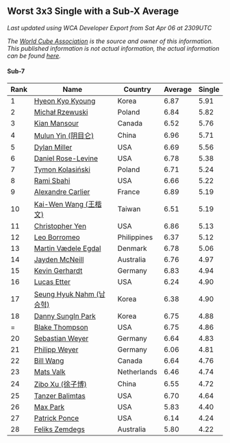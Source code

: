 ## Worst 3x3 Single with a Sub-X Average

*Last updated using WCA Developer Export from Sat Apr 06 at 2309UTC*

*The [World Cube Association](https://www.worldcubeassociation.org) is the source and owner of this information. This published information is not actual information, the actual information can be found [here](https://www.worldcubeassociation.org/results).*

#### Sub-7

|Rank|Name|Country|Average|Single|  
|--|--|--|--|--|  
|1|[Hyeon Kyo Kyoung](https://www.worldcubeassociation.org/persons/2013KYOU01)|Korea|6.87|5.91|  
|2|[Michał Rzewuski](https://www.worldcubeassociation.org/persons/2014RZEW01)|Poland|6.84|5.82|  
|3|[Kian Mansour](https://www.worldcubeassociation.org/persons/2015MANS03)|Canada|6.52|5.76|  
|4|[Mulun Yin (阴目仑)](https://www.worldcubeassociation.org/persons/2009YINM01)|China|6.96|5.71|  
|5|[Dylan Miller](https://www.worldcubeassociation.org/persons/2015MILL01)|USA|6.69|5.56|  
|6|[Daniel Rose-Levine](https://www.worldcubeassociation.org/persons/2015ROSE01)|USA|6.78|5.38|  
|7|[Tymon Kolasiński](https://www.worldcubeassociation.org/persons/2016KOLA02)|Poland|6.71|5.24|  
|8|[Rami Sbahi](https://www.worldcubeassociation.org/persons/2011SBAH01)|USA|6.66|5.22|  
|9|[Alexandre Carlier](https://www.worldcubeassociation.org/persons/2012CARL03)|France|6.89|5.19|  
|10|[Kai-Wen Wang (王楷文)](https://www.worldcubeassociation.org/persons/2015WANG09)|Taiwan|6.51|5.19|  
|11|[Christopher Yen](https://www.worldcubeassociation.org/persons/2016YENC01)|USA|6.86|5.13|  
|12|[Leo Borromeo](https://www.worldcubeassociation.org/persons/2015BORR01)|Philippines|6.37|5.12|  
|13|[Martin Vædele Egdal](https://www.worldcubeassociation.org/persons/2013EGDA02)|Denmark|6.78|5.06|  
|14|[Jayden McNeill](https://www.worldcubeassociation.org/persons/2012MCNE01)|Australia|6.76|4.97|  
|15|[Kevin Gerhardt](https://www.worldcubeassociation.org/persons/2013GERH01)|Germany|6.83|4.94|  
|16|[Lucas Etter](https://www.worldcubeassociation.org/persons/2011ETTE01)|USA|6.24|4.90|  
|17|[Seung Hyuk Nahm (남승혁)](https://www.worldcubeassociation.org/persons/2013NAHM01)|Korea|6.38|4.90|  
|18|[Danny SungIn Park](https://www.worldcubeassociation.org/persons/2015PARK13)|Korea|6.75|4.88|  
|=|[Blake Thompson](https://www.worldcubeassociation.org/persons/2010THOM03)|USA|6.75|4.86|  
|20|[Sebastian Weyer](https://www.worldcubeassociation.org/persons/2010WEYE02)|Germany|6.64|4.83|  
|21|[Philipp Weyer](https://www.worldcubeassociation.org/persons/2010WEYE01)|Germany|6.06|4.81|  
|22|[Bill Wang](https://www.worldcubeassociation.org/persons/2010WANG68)|Canada|6.64|4.76|  
|23|[Mats Valk](https://www.worldcubeassociation.org/persons/2007VALK01)|Netherlands|6.46|4.74|  
|24|[Zibo Xu (徐子博)](https://www.worldcubeassociation.org/persons/2014XUZI01)|China|6.55|4.72|  
|25|[Tanzer Balimtas](https://www.worldcubeassociation.org/persons/2013BALI01)|USA|6.70|4.64|  
|26|[Max Park](https://www.worldcubeassociation.org/persons/2012PARK03)|USA|5.83|4.40|  
|27|[Patrick Ponce](https://www.worldcubeassociation.org/persons/2012PONC02)|USA|6.14|4.24|  
|28|[Feliks Zemdegs](https://www.worldcubeassociation.org/persons/2009ZEMD01)|Australia|5.80|4.22|  
